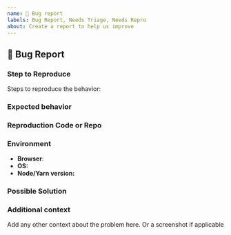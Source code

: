 ```yaml
---
name: 🐛 Bug report
labels: Bug Report, Needs Triage, Needs Repro
about: Create a report to help us improve
---
```


## 🐛 Bug Report

<!-- A clear and concise description of what the bug is. -->

### Step to Reproduce

Steps to reproduce the behavior:

### Expected behavior

<!-- A clear and concise description of what you expected to happen. -->

### Reproduction Code or Repo

<!--
This section is optional

For bug found in the webapp, as a user, please provide your project data
For bug found during development, please provide a minimal repository on GitHub.
Issues without a reproduction link are likely to stall.

See https://stackoverflow.com/help/minimal-reproducible-example for information on how to create good reproductions
-->

### Environment

- **Browser**: <!-- e.g. Chrome 86 -->
- **OS:** <!-- e.g. OSX 10.13.4, Windows 10 -->
- **Node/Yarn version:** <!-- development only - e.g. Node 8/Yarn 1.22.10 -->

### Possible Solution

<!-- If you have suggestions on a fix for the bug -->

### Additional context

Add any other context about the problem here. Or a screenshot if applicable
